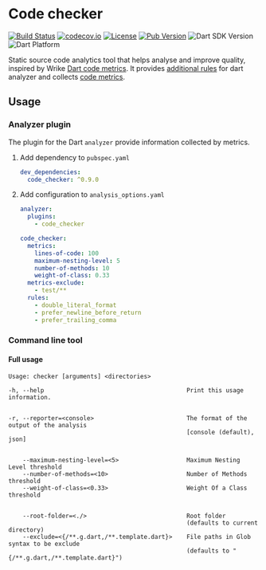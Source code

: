 # Code checker

[![Build Status](https://github.com/dart-code-checker/code-checker/workflows/build/badge.svg)](https://github.com/dart-code-checker/code-checker)
[![codecov.io](https://codecov.io/gh/dart-code-checker/code-checker/branch/main/graphs/badge.svg?branch=main)](https://codecov.io/github/dart-code-checker/code-checker?branch=main)
[![License](https://badgen.net/pub/license/code_checker)](https://github.com/dart-code-checker/code-checker/blob/master/LICENSE)
[![Pub Version](https://badgen.net/pub/v/code_checker)](https://pub.dev/packages/code_checker)
![Dart SDK Version](https://badgen.net/pub/sdk-version/code_checker)
![Dart Platform](https://badgen.net/pub/dart-platform/code_checker)

Static source code analytics tool that helps analyse and improve quality, inspired by Wrike [Dart code metrics](https://github.com/wrike/dart-code-metrics). It provides [additional rules](https://dart-code-checker.github.io/code-checker/content/rules/) for dart analyzer and collects [code metrics](https://dart-code-checker.github.io/code-checker/content/metrics/).

## Usage

### Analyzer plugin

The plugin for the Dart `analyzer` provide information collected by metrics.

1. Add dependency to `pubspec.yaml`

    ```yaml
    dev_dependencies:
      code_checker: ^0.9.0
    ```

2. Add configuration to `analysis_options.yaml`

    ```yaml
    analyzer:
      plugins:
        - code_checker
   
    code_checker:
      metrics:
        lines-of-code: 100
        maximum-nesting-level: 5
        number-of-methods: 10
        weight-of-class: 0.33
      metrics-exclude:
        - test/**
      rules:
        - double_literal_format
        - prefer_newline_before_return
        - prefer_trailing_comma
    ```

### Command line tool

#### Full usage

```text
Usage: checker [arguments] <directories>

-h, --help                                        Print this usage information.


-r, --reporter=<console>                          The format of the output of the analysis
                                                  [console (default), json]


    --maximum-nesting-level=<5>                   Maximum Nesting Level threshold
    --number-of-methods=<10>                      Number of Methods threshold
    --weight-of-class=<0.33>                      Weight Of a Class threshold


    --root-folder=<./>                            Root folder
                                                  (defaults to current directory)
    --exclude=<{/**.g.dart,/**.template.dart}>    File paths in Glob syntax to be exclude
                                                  (defaults to "{/**.g.dart,/**.template.dart}")
```
